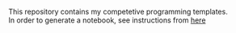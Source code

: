 This repository contains my competetive programming templates.  
In order to generate a notebook, see instructions from [here](https://github.com/pin3da/notebook-generator)